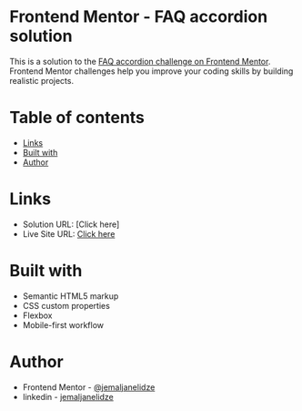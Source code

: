 # Frontend Mentor - FAQ accordion solution

This is a solution to the [FAQ accordion challenge on Frontend Mentor](https://www.frontendmentor.io/challenges/faq-accordion-wyfFdeBwBz). Frontend Mentor challenges help you improve your coding skills by building realistic projects.

# Table of contents

- [Links](#links)
- [Built with](#built-with)
- [Author](#author)

# Links

- Solution URL: [Click here]
- Live Site URL: [Click here](https://jemaljanelidze.github.io/faq-accordion-main/)

# Built with

- Semantic HTML5 markup
- CSS custom properties
- Flexbox
- Mobile-first workflow

# Author

- Frontend Mentor - [@jemaljanelidze](https://www.frontendmentor.io/profile/jemaljanelidze)
- linkedin - [jemaljanelidze](https://www.linkedin.com/in/jemal-janelidze-a28546175/)
